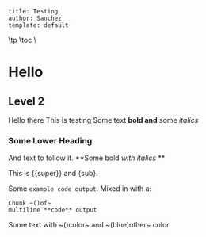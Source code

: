 ```
title: Testing
author: Sanchez
template: default
```
\tp
\toc
\
# Hello
## Level 2
Hello there
This is testing
Some text **bold and** some *italics*

### Some Lower Heading
And text to follow it. **Some bold *with italics* **

This is {{super}} and {sub}.

Some `example code output`. Mixed in with a:
```
Chunk ~()of~
multiline **code** output
```

Some text with ~()color~ and ~(blue)other~ color
